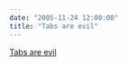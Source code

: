```yaml
---
date: "2005-11-24 12:00:00"
title: "Tabs are evil"
---
```


[Tabs are evil](/lemire/blog/2005/11-24-tabs-are-evil)

